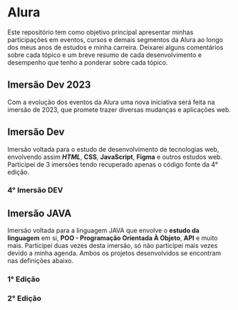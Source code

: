 # Alura

Este repositório tem como objetivo principal apresentar minhas participações em eventos, cursos e demais segmentos da Alura ao longo dos meus anos de estudos e minha carreira. Deixarei alguns comentários sobre cada tópico e um breve resumo de cada desenvolvimento e desempenho que tenho a ponderar sobre cada tópico.

## Imersão Dev 2023

Com a evolução dos eventos da Alura uma nova iniciativa será feita na imersão de 2023, que promete trazer diversas mudanças e aplicações web.

## Imersão Dev

Imersão voltada para o estudo de desenvolvimento de tecnologias web, envolvendo assim ***HTML***, **CSS**, **JavaScript**, **Figma** e outros estudos web. Participei de 3 imersões tendo recuperado apenas o código fonte da 4° edição.

### 4° Imersão DEV

## Imersão JAVA

Imersão voltada para a linguagem JAVA que envolve o **estudo da linguagem** em si, **POO - Programação Orientada À Objeto**, **API** e muito mais. Participei duas vezes desta imersão, só não participei mais vezes devido a minha agenda. Ambos os projetos desenvolvidos se encontram nas definições abaixo.

### 1° Edição

### 2° Edição
